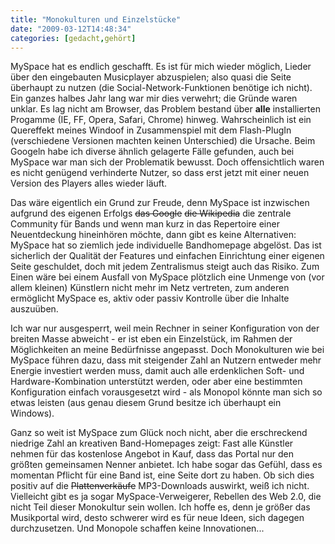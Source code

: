 ```yaml
---
title: "Monokulturen und Einzelstücke"
date: "2009-03-12T14:48:34"
categories: [gedacht,gehört]
---
```


MySpace hat es endlich geschafft. Es ist für mich wieder möglich, Lieder über den eingebauten Musicplayer abzuspielen; also quasi die Seite überhaupt zu nutzen (die Social-Network-Funktionen benötige ich nicht). Ein ganzes halbes Jahr lang war mir dies verwehrt; die Gründe waren unklar. Es lag nicht am Browser, das Problem bestand über **alle** installierten Progamme (IE, FF, Opera, Safari, Chrome) hinweg. Wahrscheinlich ist ein Quereffekt meines Windoof in Zusammenspiel mit dem Flash-PlugIn (verschiedene Versionen machten keinen Unterschied) die Ursache. Beim Googeln habe ich diverse ähnlich gelagerte Fälle gefunden, auch bei MySpace war man sich der Problematik bewusst. Doch offensichtlich waren es nicht genügend verhinderte Nutzer, so dass erst jetzt mit einer neuen Version des Players alles wieder läuft.

Das wäre eigentlich ein Grund zur Freude, denn MySpace ist inzwischen aufgrund des eigenen Erfolgs ~~das Google~~ ~~die Wikipedia~~ die zentrale Community für Bands und wenn man kurz in das Repertoire einer Neuentdeckung hineinhören möchte, dann gibt es keine Alternativen: MySpace hat so ziemlich jede individuelle Bandhomepage abgelöst. Das ist sicherlich der Qualität der Features und einfachen Einrichtung einer eigenen Seite geschuldet, doch mit jedem Zentralismus steigt auch das Risiko. Zum Einen wäre bei einem Ausfall von MySpace plötzlich eine Unmenge von (vor allem kleinen) Künstlern nicht mehr im Netz vertreten, zum anderen ermöglicht MySpace es, aktiv oder passiv Kontrolle über die Inhalte auszuüben.

Ich war nur ausgesperrt, weil mein Rechner in seiner Konfiguration von der breiten Masse abweicht - er ist eben ein Einzelstück, im Rahmen der Möglichkeiten an meine Bedürfnisse angepasst. Doch Monokulturen wie bei MySpace führen dazu, dass mit steigender Zahl an Nutzern entweder mehr Energie investiert werden muss, damit auch alle erdenklichen Soft- und Hardware-Kombination unterstützt werden, oder aber eine bestimmten Konfiguration einfach vorausgesetzt wird - als Monopol könnte man sich so etwas leisten (aus genau diesem Grund besitze ich überhaupt ein Windows).

Ganz so weit ist MySpace zum Glück noch nicht, aber die erschreckend niedrige Zahl an kreativen Band-Homepages zeigt: Fast alle Künstler nehmen für das kostenlose Angebot in Kauf, dass das Portal nur den größten gemeinsamen Nenner anbietet. Ich habe sogar das Gefühl, dass es momentan Pflicht für eine Band ist, eine Seite dort zu haben. Ob sich dies positiv auf die ~~Plattenverkäufe~~ MP3-Downloads auswirkt, weiß ich nicht. Vielleicht gibt es ja sogar MySpace-Verweigerer, Rebellen des Web 2.0, die nicht Teil dieser Monokultur sein wollen. Ich hoffe es, denn je größer das Musikportal wird, desto schwerer wird es für neue Ideen, sich dagegen durchzusetzen. Und Monopole schaffen keine Innovationen...
